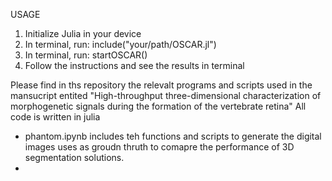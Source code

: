 USAGE
1. Initialize Julia in your device
2. In terminal, run:
       include("your/path/OSCAR.jl")
4. In terminal, run:
    startOSCAR()
5. Follow the instructions and see the results in terminal





Please find in ths repository the relevalt programs and scripts used in the mansucript entited "High-throughput three-dimensional characterization of morphogenetic signals during the formation of the vertebrate retina"
All code is written in julia 
- phantom.ipynb includes teh functions and scripts to generate the digital images uses as groudn thruth to comapre the performance of 3D segmentation solutions.
- 
